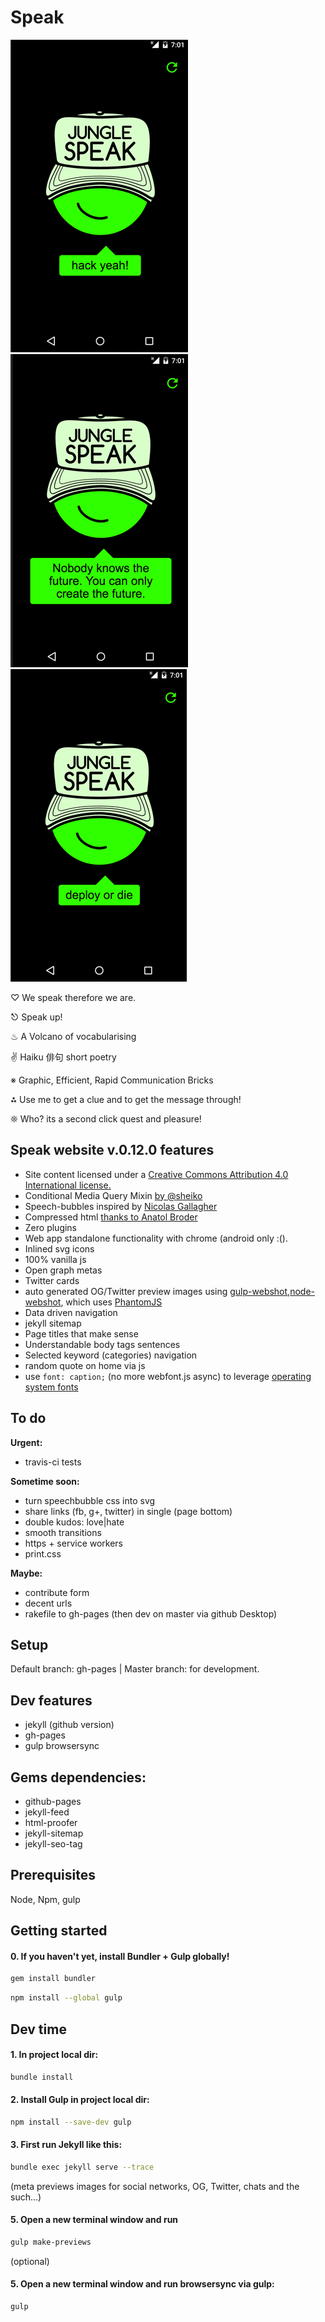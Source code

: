 # Speak

![Alt text](hack_yeah.png)
![Alt text](can_only_create_the_future.png)
![Alt text](deploy_or_die.png)

♡ We speak therefore we are.

⎋ Speak up!

♨ A Volcano of vocabularising

✌ Haiku 俳句 short poetry

※ Graphic, Efficient, Rapid Communication Bricks

⁂ Use me to get a clue and to get the message through!

❊ Who? its a second click quest and pleasure!


## Speak website v.0.12.0 features

- Site content licensed under a [Creative Commons Attribution 4.0 International license.](http://creativecommons.org/licenses/by/4.0/)
- Conditional Media Query Mixin [by @sheiko](https://github.com/dsheiko)
- Speech-bubbles inspired by [Nicolas Gallagher]( http://nicolasgallagher.com/pure-css-speech-bubbles/)
- Compressed html [thanks to Anatol Broder](https://github.com/penibelst/jekyll-compress-html)
- Zero plugins
- Web app standalone functionality with chrome (android only :().
- Inlined svg icons
- 100% vanilla js
- Open graph metas
- Twitter cards
- auto generated OG/Twitter preview images using [gulp-webshot](https://www.npmjs.com/package/gulp-webshot),[node-webshot](https://github.com/brenden/node-webshot), which uses [PhantomJS](http://phantomjs.org/)
- Data driven navigation
- jekyll sitemap
- Page titles that make sense
- Understandable body tags sentences
- Selected keyword (categories) navigation
- random quote on home via js
- use `font: caption;` (no more webfont.js async) to leverage [operating system fonts](http://codepen.io/dope/pen/YyxKBj)

## To do

**Urgent:**

- travis-ci tests



**Sometime soon:**

- turn speechbubble css into svg
- share links (fb, g+, twitter) in single (page bottom)
- double kudos: love|hate
- smooth transitions
- https + service workers
- print.css

**Maybe:**

- contribute form
- decent urls
- rakefile to gh-pages (then dev on master via github Desktop)

## Setup

Default branch: gh-pages | Master branch: for development.

## Dev features

- jekyll (github version)
- gh-pages
- gulp browsersync

## Gems dependencies:

- github-pages
- jekyll-feed
- html-proofer
- jekyll-sitemap
- jekyll-seo-tag

## Prerequisites

Node, Npm, gulp

## Getting started

#### 0. If you haven't yet, install Bundler + Gulp globally!

```sh
gem install bundler
```

```sh
npm install --global gulp
```
## Dev time

#### 1. In project local dir:

```sh
bundle install
```

#### 2. Install Gulp in project local dir:

```sh
npm install --save-dev gulp
```

#### 3. First run Jekyll like this:

```sh
bundle exec jekyll serve --trace
```

(meta previews images for social networks, OG, Twitter, chats and the such...)
#### 5. Open a new terminal window and run
```sh
gulp make-previews
```

(optional)
#### 5. Open a new terminal window and run browsersync via gulp:

```sh
gulp
```
